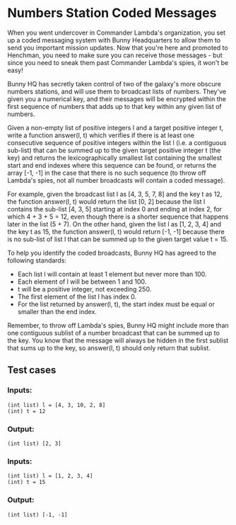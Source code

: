 # Numbers Station Coded Messages

When you went undercover in Commander Lambda's organization, you set up a coded 
messaging system with Bunny Headquarters to allow them to send you important mission 
updates. Now that you're here and promoted to Henchman, you need to make sure you can 
receive those messages - but since you need to sneak them past Commander Lambda's spies,
it won't be easy!

Bunny HQ has secretly taken control of two of the galaxy's more obscure numbers stations,
and will use them to broadcast lists of numbers. They've given you a numerical key, and 
their messages will be encrypted within the first sequence of numbers that adds up to that 
key within any given list of numbers. 

Given a non-empty list of positive integers l and a target positive integer t, write a 
function answer(l, t) which verifies if there is at least one consecutive sequence of 
positive integers within the list l (i.e. a contiguous sub-list) that can be summed up 
to the given target positive integer t (the key) and returns the lexicographically 
smallest list containing the smallest start and end indexes where this sequence can be 
found, or returns the array [-1, -1] in the case that there is no such sequence (to 
throw off Lambda's spies, not all number broadcasts will contain a coded message).

For example, given the broadcast list l as [4, 3, 5, 7, 8] and the key t as 12, the 
function answer(l, t) would return the list [0, 2] because the list l contains the sub-list 
[4, 3, 5] starting at index 0 and ending at index 2, for which 4 + 3 + 5 = 12, even though 
there is a shorter sequence that happens later in the list (5 + 7). On the other hand, given 
the list l as [1, 2, 3, 4] and the key t as 15, the function answer(l, t) would return [-1, -1] 
because there is no sub-list of list l that can be summed up to the given target value t = 15.

To help you identify the coded broadcasts, Bunny HQ has agreed to the following standards: 

- Each list l will contain at least 1 element but never more than 100.
- Each element of l will be between 1 and 100.
- t will be a positive integer, not exceeding 250.
- The first element of the list l has index 0. 
- For the list returned by answer(l, t), the start index must be equal or smaller than the end index. 

Remember, to throw off Lambda's spies, Bunny HQ might include more than one contiguous sublist 
of a number broadcast that can be summed up to the key. You know that the message will always be 
hidden in the first sublist that sums up to the key, so answer(l, t) should only return that sublist.

## Test cases

### Inputs:
    (int list) l = [4, 3, 10, 2, 8]
    (int) t = 12
### Output:
    (int list) [2, 3]

### Inputs:
    (int list) l = [1, 2, 3, 4]
    (int) t = 15
### Output:
    (int list) [-1, -1]
